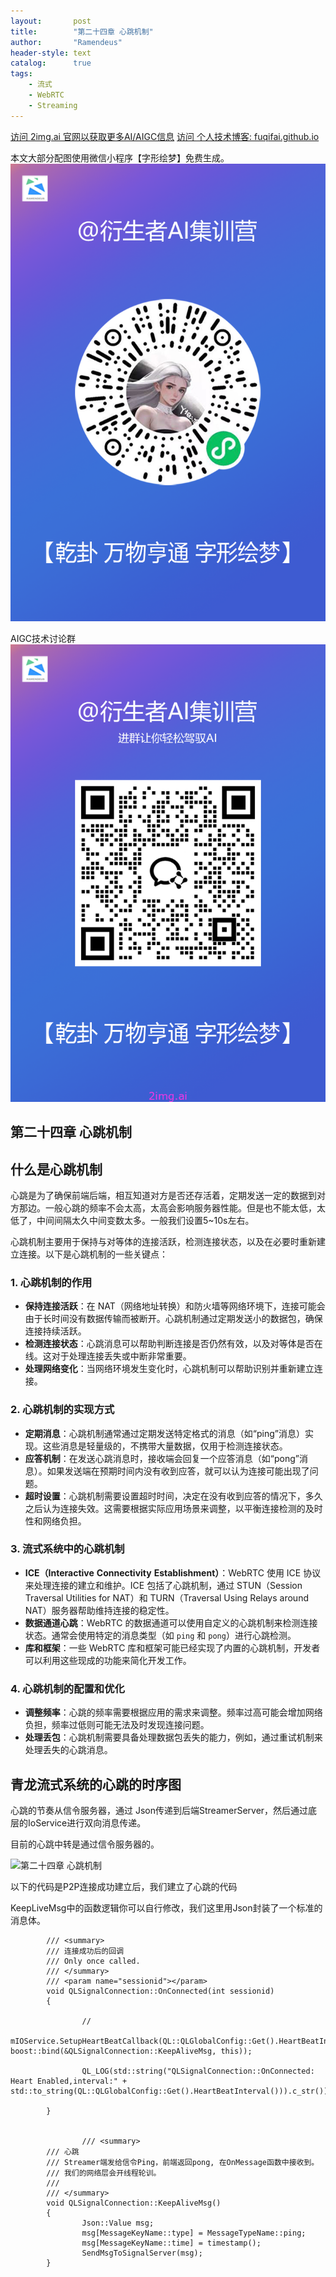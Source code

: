 ```yaml
---
layout:       post
title:        "第二十四章 心跳机制"
author:       "Ramendeus"
header-style: text
catalog:      true
tags:
    - 流式
    - WebRTC
    - Streaming
---
```


[访问 2img.ai 官网以获取更多AI/AIGC信息](https://2img.ai)
[访问 个人技术博客: fuqifai.github.io](https://fuqifai.github.io)

本文大部分配图使用微信小程序【字形绘梦】免费生成。
![](/img/小程序码.png)

AIGC技术讨论群
![](/img/RA群永久二维码.png)

## 第二十四章 心跳机制


## 什么是心跳机制

心跳是为了确保前端后端，相互知道对方是否还存活着，定期发送一定的数据到对方那边。一般心跳的频率不会太高，太高会影响服务器性能。但是也不能太低，太低了，中间间隔太久中间变数太多。一般我们设置5~10s左右。

心跳机制主要用于保持与对等体的连接活跃，检测连接状态，以及在必要时重新建立连接。以下是心跳机制的一些关键点：

### 1\. **心跳机制的作用**

+   **保持连接活跃**：在 NAT（网络地址转换）和防火墙等网络环境下，连接可能会由于长时间没有数据传输而被断开。心跳机制通过定期发送小的数据包，确保连接持续活跃。
+   **检测连接状态**：心跳消息可以帮助判断连接是否仍然有效，以及对等体是否在线。这对于处理连接丢失或中断非常重要。
+   **处理网络变化**：当网络环境发生变化时，心跳机制可以帮助识别并重新建立连接。

### 2\. **心跳机制的实现方式**

+   **定期消息**：心跳机制通常通过定期发送特定格式的消息（如“ping”消息）实现。这些消息是轻量级的，不携带大量数据，仅用于检测连接状态。
+   **应答机制**：在发送心跳消息时，接收端会回复一个应答消息（如“pong”消息）。如果发送端在预期时间内没有收到应答，就可以认为连接可能出现了问题。
+   **超时设置**：心跳机制需要设置超时时间，决定在没有收到应答的情况下，多久之后认为连接失效。这需要根据实际应用场景来调整，以平衡连接检测的及时性和网络负担。

### 3\. **流式系统中的心跳机制**

+   **ICE（Interactive** **Connectivity** **Establishment）**：WebRTC 使用 ICE 协议来处理连接的建立和维护。ICE 包括了心跳机制，通过 STUN（Session Traversal Utilities for NAT）和 TURN（Traversal Using Relays around NAT）服务器帮助维持连接的稳定性。
+   **数据通道心跳**：WebRTC 的数据通道可以使用自定义的心跳机制来检测连接状态。通常会使用特定的消息类型（如 `ping` 和 `pong`）进行心跳检测。
+   **库和框架**：一些 WebRTC 库和框架可能已经实现了内置的心跳机制，开发者可以利用这些现成的功能来简化开发工作。

### 4\. **心跳机制的配置和优化**

+   **调整频率**：心跳的频率需要根据应用的需求来调整。频率过高可能会增加网络负担，频率过低则可能无法及时发现连接问题。
+   **处理丢包**：心跳机制需要具备处理数据包丢失的能力，例如，通过重试机制来处理丢失的心跳消息。

## 青龙流式系统的心跳的时序图

心跳的节奏从信令服务器，通过 Json传递到后端StreamerServer，然后通过底层的IoService进行双向消息传递。

目前的心跳中转是通过信令服务器的。

![第二十四章 心跳机制](https://www.shxcj.com/wp-content/uploads/2024/09/image-615.png)

以下的代码是P2P连接成功建立后，我们建立了心跳的代码

KeepLiveMsg中的函数逻辑你可以自行修改，我们这里用Json封装了一个标准的消息体。

```
        /// <summary>
        /// 连接成功后的回调
        /// Only once called.
        /// </summary>
        /// <param name="sessionid"></param>
        void QLSignalConnection::OnConnected(int sessionid)
        {

                //
                mIOService.SetupHeartBeatCallback(QL::QLGlobalConfig::Get().HeartBeatInterval(), boost::bind(&QLSignalConnection::KeepAliveMsg, this));

                QL_LOG(std::string("QLSignalConnection::OnConnected: Heart Enabled,interval:" + std::to_string(QL::QLGlobalConfig::Get().HeartBeatInterval())).c_str());

        }
        
        
                /// <summary>
        /// 心跳
        /// Streamer端发给信令Ping，前端返回pong, 在OnMessage函数中接收到。
        /// 我们的网络层会开线程轮训。
        /// 
        /// </summary>
        void QLSignalConnection::KeepAliveMsg()
        {
                Json::Value msg;
                msg[MessageKeyName::type] = MessageTypeName::ping;
                msg[MessageKeyName::time] = timestamp();
                SendMsgToSignalServer(msg);
        }
```
